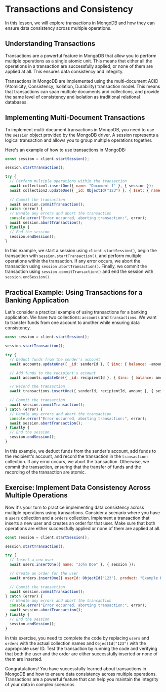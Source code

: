 # Transactions and Consistency

In this lesson, we will explore transactions in MongoDB and how they can ensure data consistency across multiple operations.

## Understanding Transactions

Transactions are a powerful feature in MongoDB that allow you to perform multiple operations as a single atomic unit. This means that either all the operations in a transaction are successfully applied, or none of them are applied at all. This ensures data consistency and integrity.

Transactions in MongoDB are implemented using the multi-document ACID (Atomicity, Consistency, Isolation, Durability) transaction model. This means that transactions can span multiple documents and collections, and provide the same level of consistency and isolation as traditional relational databases.

## Implementing Multi-Document Transactions

To implement multi-document transactions in MongoDB, you need to use the `session` object provided by the MongoDB driver. A session represents a logical transaction and allows you to group multiple operations together.

Here's an example of how to use transactions in MongoDB:

```javascript
const session = client.startSession();

session.startTransaction();

try {
  // Perform multiple operations within the transaction
  await collection1.insertOne({ name: "Document 1" }, { session });
  await collection2.updateOne({ _id: ObjectId("123") }, { $set: { name: "Updated Document" } }, { session });
  
  // Commit the transaction
  await session.commitTransaction();
} catch (error) {
  // Handle any errors and abort the transaction
  console.error("Error occurred, aborting transaction:", error);
  await session.abortTransaction();
} finally {
  // End the session
  session.endSession();
}
```

In this example, we start a session using `client.startSession()`, begin the transaction with `session.startTransaction()`, and perform multiple operations within the transaction. If any error occurs, we abort the transaction using `session.abortTransaction()`. Finally, we commit the transaction using `session.commitTransaction()` and end the session with `session.endSession()`.

## Practical Example: Using Transactions for a Banking Application

Let's consider a practical example of using transactions for a banking application. We have two collections: `accounts` and `transactions`. We want to transfer funds from one account to another while ensuring data consistency.

```javascript
const session = client.startSession();

session.startTransaction();

try {
  // Deduct funds from the sender's account
  await accounts.updateOne({ _id: senderId }, { $inc: { balance: -amount } }, { session });

  // Add funds to the recipient's account
  await accounts.updateOne({ _id: recipientId }, { $inc: { balance: amount } }, { session });

  // Record the transaction
  await transactions.insertOne({ senderId, recipientId, amount }, { session });

  // Commit the transaction
  await session.commitTransaction();
} catch (error) {
  // Handle any errors and abort the transaction
  console.error("Error occurred, aborting transaction:", error);
  await session.abortTransaction();
} finally {
  // End the session
  session.endSession();
}
```

In this example, we deduct funds from the sender's account, add funds to the recipient's account, and record the transaction in the `transactions` collection. If any error occurs, we abort the transaction. Otherwise, we commit the transaction, ensuring that the transfer of funds and the recording of the transaction are atomic.

## Exercise: Implement Data Consistency Across Multiple Operations

Now it's your turn to practice implementing data consistency across multiple operations using transactions. Consider a scenario where you have a `users` collection and a `orders` collection. Implement a transaction that inserts a new user and creates an order for that user. Make sure that both operations are either successfully applied or none of them are applied at all.

```javascript
const session = client.startSession();

session.startTransaction();

try {
  // Insert a new user
  await users.insertOne({ name: "John Doe" }, { session });

  // Create an order for the user
  await orders.insertOne({ userId: ObjectId("123"), product: "Example Product" }, { session });

  // Commit the transaction
  await session.commitTransaction();
} catch (error) {
  // Handle any errors and abort the transaction
  console.error("Error occurred, aborting transaction:", error);
  await session.abortTransaction();
} finally {
  // End the session
  session.endSession();
}
```

In this exercise, you need to complete the code by replacing `users` and `orders` with the actual collection names and `ObjectId("123")` with the appropriate user ID. Test the transaction by running the code and verifying that both the user and the order are either successfully inserted or none of them are inserted.

Congratulations! You have successfully learned about transactions in MongoDB and how to ensure data consistency across multiple operations. Transactions are a powerful feature that can help you maintain the integrity of your data in complex scenarios.
